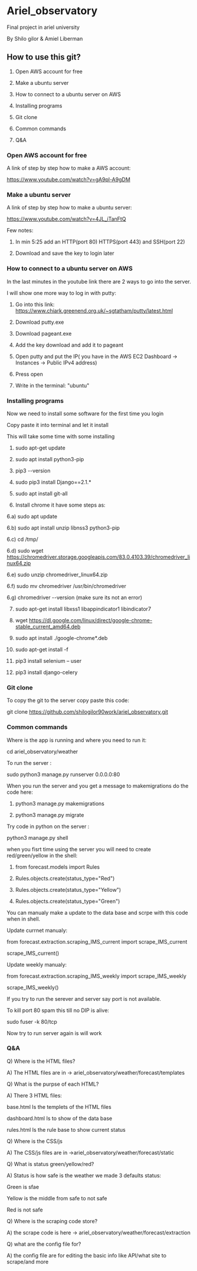 # Ariel_observatory

Final project in ariel university

By Shilo gilor & Amiel Liberman

## How to use this git?

1) Open AWS account for free

2) Make a ubuntu server

3) How to connect to a ubuntu server on AWS

4) Installing programs

5) Git clone 

6) Common commands

7) Q&A

### Open AWS account for free

A link of step by step how to make a AWS account:

https://www.youtube.com/watch?v=gA9pl-A9gDM

### Make a ubuntu server

A link of step by step how to make a ubuntu server:

https://www.youtube.com/watch?v=4JL_iTanFtQ

Few notes:

1) In min 5:25 add an HTTP(port 80) HTTPS(port 443) and SSH(port 22) 

2) Download and save the key to login later

### How to connect to a ubuntu server on AWS

In the last minutes in the youtube link there are 2 ways to go into the server.

I will show one more way to log in with putty:

1) Go into this link: https://www.chiark.greenend.org.uk/~sgtatham/putty/latest.html

2) Download putty.exe

3) Download pageant.exe

4) Add the key download and add it to pageant

5) Open putty and put the IP( you have in the AWS EC2 Dashboard -> Instances -> Public IPv4 address)

6) Press open

7) Write in the terminal: "ubuntu"


### Installing programs

Now we need to install some software for the first time you login

Copy paste it into terminal and let it install 

This will take some time with some installing  

1) sudo apt-get update

2) sudo apt install python3-pip

3) pip3 --version

4) sudo pip3 install Django==2.1.*

5) sudo apt install git-all

6) Install chrome it have some steps as:

6.a) sudo apt update

6.b) sudo apt install unzip libnss3 python3-pip

6.c) cd /tmp/

6.d) sudo wget https://chromedriver.storage.googleapis.com/83.0.4103.39/chromedriver_linux64.zip

6.e) sudo unzip chromedriver_linux64.zip

6.f) sudo mv chromedriver /usr/bin/chromedriver

6.g) chromedriver --version (make sure its not an error)

7) sudo apt-get install libxss1 libappindicator1 libindicator7

8) wget https://dl.google.com/linux/direct/google-chrome-stable_current_amd64.deb

9) sudo apt install ./google-chrome*.deb

10) sudo apt-get install -f

11) pip3 install selenium – user

12) pip3 install django-celery

### Git clone

To copy the git to the server copy paste this code:

git clone https://github.com/shilogilor90work/ariel_observatory.git


###  Common commands

Where is the app is running and where you need to run it:

cd ariel_observatory/weather

To run the server :

sudo python3 manage.py runserver 0.0.0.0:80

When you run the server and you get a message to makemigrations do the code here:

1) python3 manage.py makemigrations

2) python3 manage.py migrate

Try code in python on the server :

python3 manage.py shell

when you fisrt time using the server you will need to create red/green/yellow in the shell:

1) from forecast.models import Rules

2) Rules.objects.create(status_type="Red")

3) Rules.objects.create(status_type="Yellow")

4) Rules.objects.create(status_type="Green")

You can manualy make a update to the data base and scrpe with this code when in shell.

Update currnet manualy:

from forecast.extraction.scraping_IMS_current import scrape_IMS_current

scrape_IMS_current()

Update weekly manualy:

from forecast.extraction.scraping_IMS_weekly import scrape_IMS_weekly

scrape_IMS_weekly()

If you try to run the serever and server say port is not available.

To kill port 80 spam this till no DIP is alive:

sudo fuser -k 80/tcp

Now try to run server again is will work


### Q&A

Q) Where is the HTML files?

A) The HTML files are in -> ariel_observatory/weather/forecast/templates

Q) What is the purpse of each HTML? 

A) There 3 HTML files: 

base.html  Is the templets of the HTML files

dashboard.html Is to show of the data base 

rules.html Is the rule base to show current status

Q) Where is the CSS/js

A) The CSS/js files are in ->ariel_observatory/weather/forecast/static

Q) What is status green/yellow/red?

A) Status is how safe is the weather we made 3 defaults status:

Green is sfae

Yellow is the middle from safe to not safe 

Red is not safe

Q) Where is the scraping code store?

A) the scrape code is here -> ariel_observatory/weather/forecast/extraction

Q) what are the config file for?

A) the config file are for editing the basic info like API/what site to scrape/and more

